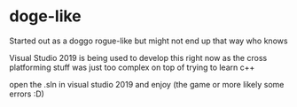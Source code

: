 # doge-like
Started out as a doggo rogue-like but might not end up that way who knows

Visual Studio 2019 is being used to develop this right now as the cross platforming stuff was just too complex on top of trying to learn c++ 

open the .sln in visual studio 2019 and enjoy (the game or more likely some errors :D)
